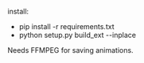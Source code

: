 install:

* pip install -r requirements.txt
* python setup.py build_ext --inplace

Needs FFMPEG for saving animations.